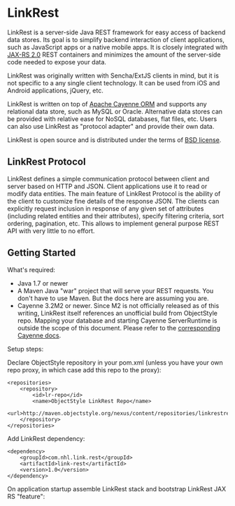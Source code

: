 LinkRest
=========
LinkRest is a server-side Java REST framework for easy access of backend data stores. Its goal is to simplify backend interaction of client applications, such as JavaScript apps or a native mobile apps. It is closely integrated with [JAX-RS 2.0](http://en.wikipedia.org/wiki/Java_API_for_RESTful_Web_Services) REST containers and minimizes the amount of the server-side code needed to expose your data.

LinkRest was originally written with Sencha/ExtJS clients in mind, but it is not specific to a any single client technology. It can be used from iOS and Android applications, jQuery, etc.

LinkRest is written on top of [Apache Cayenne ORM](http://cayenne.apache.org/) and supports any relational data store, such as MySQL or Oracle. Alternative data stores can be provided with relative ease for NoSQL databases, flat files, etc. Users can also use LinkRest as "protocol adapter" and provide their own data.

LinkRest is open source and is distributed under the terms of [BSD license](https://github.com/nhl/link-rest/blob/master/LICENSE.txt).

LinkRest Protocol
-------------
LinkRest defines a simple communication protocol between client and server based on HTTP and JSON. Client applications use it to read or modify data entities. The main feature of LinkRest Protocol is the ability of the client to customize fine details of the response JSON. The clients can explicitly request inclusion in response of any given set of attributes (including related entities and their attributes), specify filtering criteria, sort ordering, pagination, etc. This allows to implement general purpose REST API with very little to no effort.

Getting Started
-----------

What's required:

* Java 1.7 or newer
* A Maven Java "war" project that will serve your REST requests. You don't have to use Maven. But the docs here are assuming you are.
* Cayenne 3.2M2 or newer. Since M2 is not officially released as of this writing, LinkRest itself references an unofficial build from ObjectStyle repo. Mapping your database and starting Cayenne ServerRuntime is outside the scope of this document. Please refer to the [corresponding Cayenne docs](http://cayenne.apache.org/docs/3.1/cayenne-guide/index.html).

Setup steps: 

Declare ObjectStyle repository in your pom.xml (unless you have your own repo proxy, in which 
case add this repo to the proxy):

    <repositories>
        <repository>
            <id>lr-repo</id>
            <name>ObjectStyle LinkRest Repo</name>
            <url>http://maven.objectstyle.org/nexus/content/repositories/linkrestreleases</url>
        </repository>
    </repositories>
	
Add LinkRest dependency:

    <dependency>
        <groupId>com.nhl.link.rest</groupId>
        <artifactId>link-rest</artifactId>
        <version>1.0</version>
    </dependency>



On application startup assemble LinkRest stack and bootstrap LinkRest JAX RS "feature": 
